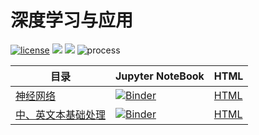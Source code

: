 # 深度学习与应用

[![license](https://img.shields.io/badge/license-MIT-blue)](https://github.com/sbl-sdsc/mmtf-spark/blob/master/LICENSE)   ![](https://img.shields.io/badge/python-3.7-brightgreen?logo=python) ![](https://img.shields.io/badge/tensorflow-2.0-brightengreen?logo=tensorflow) ![process](https://img.shields.io/badge/process-building-yellow)

| 目录                                                         | Jupyter NoteBook                                             | HTML                                                         |
| ------------------------------------------------------------ | ------------------------------------------------------------ | ------------------------------------------------------------ |
| [神经网络](https://nbviewer.jupyter.org/github/LibertyDream/deep_learning/blob/master/DL/neural_network.ipynb) | [![Binder](https://mybinder.org/badge_logo.svg)](https://mybinder.org/v2/gh/LibertyDream/deep_learning/master?filepath=DL%2Fneural_network.ipynb) | [HTML](https://libertydream.github.io/deep_learning/DL/neural_network.html) |
| [中、英文本基础处理](https://nbviewer.jupyter.org/github/LibertyDream/deep_learning/blob/master/DL/en_zh_base_processing.ipynb) | [![Binder](https://mybinder.org/badge_logo.svg)](https://mybinder.org/v2/gh/LibertyDream/deep_learning/master?filepath=DL%2Fen_zh_base_processing.ipynb) | [HTML](https://libertydream.github.io/deep_learning/DL/en_zh_base_processing.html) |

